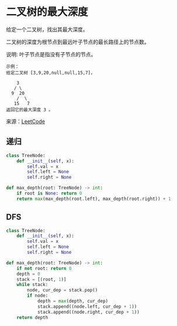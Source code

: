 # 二叉树的最大深度
给定一个二叉树，找出其最大深度。

二叉树的深度为根节点到最远叶子节点的最长路径上的节点数。

说明: 叶子节点是指没有子节点的节点。

```
示例：
给定二叉树 [3,9,20,null,null,15,7]，

    3
   / \
  9  20
    /  \
   15   7
返回它的最大深度 3 。
```

来源：[LeetCode](https://leetcode-cn.com/problems/maximum-depth-of-binary-tree)

## 递归
```python
class TreeNode:
    def __init__(self, x):
        self.val = x
        self.left = None
        self.right = None

def max_depth(root: TreeNode) -> int:
    if root is None: return 0
    return max(max_depth(root.left), max_depth(root.right)) + 1
```

## DFS
```python
class TreeNode:
    def __init__(self, x):
        self.val = x
        self.left = None
        self.right = None

def max_depth(root: TreeNode) -> int:
    if not root: return 0
    depth = 0
    stack = [(root, 1)]
    while stack:
        node, cur_dep = stack.pop()
        if node:
            depth = max(depth, cur_dep)
            stack.append((node.left, cur_dep + 1))
            stack.append((node.right, cur_dep + 1))
    return depth
```